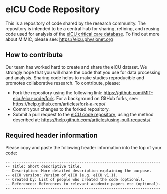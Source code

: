 # eICU Code Repository

This is a repository of code shared by the research community. The repository is intended to be a central hub for sharing, refining, and reusing code used for analysis of the [eICU critical care database](https://eicu.physionet.org). To find out more about MIMIC, please see: https://eicu.physionet.org

## How to contribute

Our team has worked hard to create and share the eICU dataset. We strongly hope that you will share the code that you use for data processing and analysis. Sharing code helps to make studies reproducible and promotes collaborative research. To contribute, please:

- Fork the repository using the following link: https://github.com/MIT-eicu/eicu-code/fork. For a background on GitHub forks, see: https://help.github.com/articles/fork-a-repo/
- Commit your changes to the forked repository.
- Submit a pull request to the [eICU code repository](https://github.com/MIT-eicu/eicu-code), using the method described at: https://help.github.com/articles/using-pull-requests/

## Required header information

Please copy and paste the following header information into the top of your code:

```
-- ------------------------------------------------------------------  
-- Title: Short descriptive title.  
-- Description: More detailed description explaining the purpose.  
-- eICU version: Version of eICU (e.g. eICU v1.1).  
-- Created by: List of people who created the code (optional).  
-- References: References to relevant academic papers etc (optional).  
-- ------------------------------------------------------------------  
```



